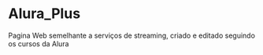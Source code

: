# Alura_Plus
Pagina Web semelhante a serviços de streaming, criado e editado seguindo os cursos da Alura
